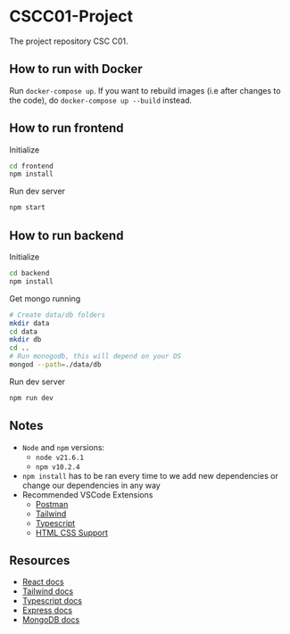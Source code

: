 # CSCC01-Project
The project repository CSC C01.

## How to run with Docker
Run `docker-compose up`. If you want to rebuild images (i.e after changes to the code), do `docker-compose up --build` instead.

## How to run frontend
Initialize
```bash
cd frontend
npm install
```
Run dev server
```bash
npm start
```

## How to run backend
Initialize
```bash
cd backend
npm install
```

Get mongo running
```bash
# Create data/db folders
mkdir data
cd data
mkdir db
cd ..
# Run monogodb, this will depend on your OS
mongod --path=./data/db
```

Run dev server
```bash
npm run dev
```

## Notes
- `Node` and `npm` versions:
    - `node v21.6.1`
    - `npm v10.2.4`
- `npm install` has to be ran every time to we add new dependencies or change our dependencies in any way
- Recommended VSCode Extensions
    - [Postman](https://marketplace.visualstudio.com/items?itemName=Postman.postman-for-vscode)
    - [Tailwind](https://marketplace.visualstudio.com/items?itemName=bradlc.vscode-tailwindcss)
    - [Typescript](https://marketplace.visualstudio.com/items?itemName=ms-vscode.vscode-typescript-next)
    - [HTML CSS Support](https://marketplace.visualstudio.com/items?itemName=ecmel.vscode-html-css)

## Resources
- [React docs](https://react.dev/reference/react)
- [Tailwind docs](https://tailwindcss.com/docs/installation)
- [Typescript docs](https://www.typescriptlang.org/docs/)
- [Express docs](https://expressjs.com/en/4x/api.html)
- [MongoDB docs](https://www.mongodb.com/docs/drivers/node/current/)